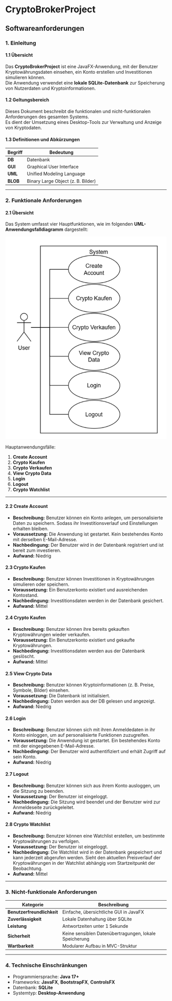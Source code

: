 # CryptoBrokerProject

## Softwareanforderungen

### 1. Einleitung

#### 1.1 Übersicht

Das **CryptoBrokerProject** ist eine JavaFX-Anwendung, mit der Benutzer Kryptowährungsdaten einsehen, ein Konto erstellen und Investitionen simulieren können.  
Die Anwendung verwendet eine **lokale SQLite-Datenbank** zur Speicherung von Nutzerdaten und Kryptoinformationen.  

#### 1.2 Geltungsbereich

Dieses Dokument beschreibt die funktionalen und nicht-funktionalen Anforderungen des gesamten Systems.  
Es dient der Umsetzung eines Desktop-Tools zur Verwaltung und Anzeige von Kryptodaten.

#### 1.3 Definitionen und Abkürzungen

| Begriff | Bedeutung |
|----------|------------|
| **DB** | Datenbank |
| **GUI** | Graphical User Interface |
| **UML** | Unified Modeling Language |
| **BLOB** | Binary Large Object (z. B. Bilder) |

---

### 2. Funktionale Anforderungen

#### 2.1 Übersicht

Das System umfasst vier Hauptfunktionen, wie im folgenden **UML-Anwendungsfalldiagramm** dargestellt:

![UML Use Case Diagram](UML/UML-UseCase.png "UML Use Case Diagram")

Hauptanwendungsfälle:

1. **Create Account**  
2. **Crypto Kaufen**  
3. **Crypto Verkaufen**
4. **View Crypto Data** 
7. **Login**
8. **Logout**
9. **Crypto Watchlist**

---

#### 2.2 Create Account

- **Beschreibung:** Benutzer können ein Konto anlegen, um personalisierte Daten zu speichern. Sodass ihr Investitionsverlauf und Einstellungen erhalten bleiben.
- **Voraussetzung:** Die Anwendung ist gestartet. Kein bestehendes Konto mit derselben E-Mail-Adresse.
- **Nachbedingung:** Der Benutzer wird in der Datenbank registriert und ist bereit zum investieren.
- **Aufwand:** Niedrig  

#### 2.3 Crypto Kaufen

- **Beschreibung:** Benutzer können Investitionen in Kryptowährungen simulieren oder speichern.
- **Voraussetzung:** Ein Benutzerkonto existiert und ausreichenden Kontostand.  
- **Nachbedingung:** Investitionsdaten werden in der Datenbank gesichert.  
- **Aufwand:** Mittel  

#### 2.4 Crypto Kaufen

- **Beschreibung:** Benutzer können ihre bereits gekauften Kryptowährungen wieder verkaufen.
- **Voraussetzung:** Ein Benutzerkonto existiert und gekaufte Kryptowährungen.
- **Nachbedingung:** Investitionsdaten werden aus der Datenbank geslöscht.
- **Aufwand:** Mittel

#### 2.5 View Crypto Data

- **Beschreibung:** Benutzer können Kryptoinformationen (z. B. Preise, Symbole, Bilder) einsehen.  
- **Voraussetzung:** Die Datenbank ist initialisiert.  
- **Nachbedingung:** Daten werden aus der DB gelesen und angezeigt.  
- **Aufwand:** Niedrig  

#### 2.6 Login

- **Beschreibung:** Benutzer können sich mit ihren Anmeldedaten in ihr Konto einloggen, um auf personalisierte Funktionen zuzugreifen.
- **Voraussetzung:** Die Anwendung ist gestartet. Ein bestehendes Konto mit der eingegebenen E-Mail-Adresse.
- **Nachbedingung:** Der Benutzer wird authentifiziert und erhält Zugriff auf sein Konto.
- **Aufwand:** Niedrig

#### 2.7 Logout

- **Beschreibung:** Benutzer können sich aus ihrem Konto ausloggen, um die Sitzung zu beenden.
- **Voraussetzung:** Der Benutzer ist eingeloggt.
- **Nachbedingung:** Die Sitzung wird beendet und der Benutzer wird zur Anmeldeseite zurückgeleitet.
- **Aufwand:** Niedrig

#### 2.8 Crypto Watchlist

- **Beschreibung:** Benutzer können eine Watchlist erstellen, um bestimmte Kryptowährungen zu verfolgen.
- **Voraussetzung:** Der Benutzer ist eingeloggt.
- **Nachbedingung:** Die Watchlist wird in der Datenbank gespeichert und kann jederzeit abgerufen werden. Sieht den aktuellen Preisverlauf der Kryptowährungen in der Watchlist abhängig vom Startzeitpunkt der Beobachtung.
- **Aufwand:** Mittel

---

### 3. Nicht-funktionale Anforderungen

| Kategorie | Beschreibung |
|------------|--------------|
| **Benutzerfreundlichkeit** | Einfache, übersichtliche GUI in JavaFX |
| **Zuverlässigkeit** | Lokale Datenhaltung über SQLite |
| **Leistung** | Antwortzeiten unter 1 Sekunde |
| **Sicherheit** | Keine sensiblen Datenübertragungen, lokale Speicherung |
| **Wartbarkeit** | Modularer Aufbau in MVC-Struktur |

---

### 4. Technische Einschränkungen

- Programmiersprache: **Java 17+**  
- Frameworks: **JavaFX**, **BootstrapFX**, **ControlsFX**  
- Datenbank: **SQLite**  
- Systemtyp: **Desktop-Anwendung**
